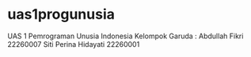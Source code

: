 # uas1progunusia
UAS 1 Pemrograman Unusia Indonesia
Kelompok Garuda :
Abdullah Fikri 22260007
Siti Perina Hidayati 22260001
